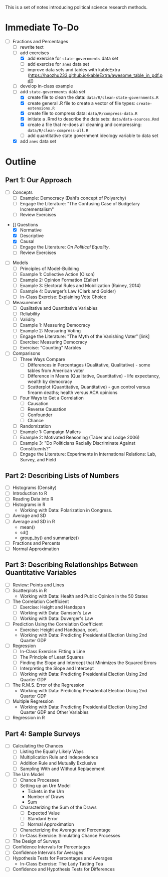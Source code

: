 
This is a set of notes introducing political science research methods.

# Immediate To-Do
- [ ] Fractions and Percentages
   - [ ] rewrite text
   - [ ] add exercises
     - [x] add exercise for `state-governments` data set
     - [ ] add exercise for `anes` data set
     - [ ] improve data sets and tables with kableExtra
     (https://haozhu233.github.io/kableExtra/awesome_table_in_pdf.pdf)
   - [ ] develop in-class example
   - [ ] add `state-governments` data set
     - [x] create file to clean the data: `data/R/clean-state-governments.R`
     - [x] create general .R file to create a vector of file types: `create-extensions.R`
     - [x] create file to compress data: `data/R/compress-data.R`
     - [x] initiate a .Rmd to describe the data sets: `data/data-sources.Rmd`
     - [x] create a file that re-does all cleaning and compressing: `data/R/clean-compress-all.R`
     - [ ] add quantitative state government ideology variable to data set
   - [x] add `anes` data set

# Outline
  
## Part 1: Our Approach

- [ ] Concepts
    - [ ] Example: Democracy (Dahl’s concept of Polyarchy)
    - [ ] Engage the Literature: "The Confusing Case of Budgetary Incrementalism"
    - [ ] Review Exercises
- [] Questions
    - [x] Normative
    - [x] Descriptive
    - [x] Causal
    - [ ] Engage the Literature: *On Political Equality*.
    - [ ] Review Exercises
- [ ] Models
    - [ ] Principles of Model-Building
    - [ ] Example 1: Collective Action (Olson)
    - [ ] Example 2: Opinion Formation (Zaller)
    - [ ] Example 3: Electoral Rules and Mobilization (Rainey, 2014)
    - [ ] Example 4: Duverger’s Law (Clark and Golder)
    - [ ] In-Class Exercise: Explaining Vote Choice
- [ ] Measurement
    - [ ] Qualitative and Quantitative Variables
    - [ ] Reliability
    - [ ] Validity
    - [ ] Example 1: Measuring Democracy
    - [ ] Example 2: Measuring Voting
    - [ ] Engage the Literature: "The Myth of the Vanishing Voter" [link]
    - [ ] Exercise: Measuring Democracy
    - [ ] Exercise: "Counting" Marbles
- [ ] Comparisons
    - [ ] Three Ways Compare
        - [ ] Differences in Percentages (Qualitative, Qualitative) - some tables from American voter
        - [ ] Difference in Means (Qualitative, Quantitative) - life expectancy, wealth by democracy
        - [ ] Scatterplot (Quantitative, Quantitative) - gun control versus firearm deaths; health versus ACA opinions
    - [ ]  Four Ways to Get a Correlation
        - [ ] Causation
        - [ ] Reverse Causation
        - [ ] Confounder
        - [ ] Chance
    - [ ] Randomization
    - [ ] Example 1: Campaign Mailers
    - [ ] Example 2: Motivated Reasoning (Taber and Lodge 2006)
    - [ ] Example 3: "Do Politicians Racially Discriminate Against Constituents?"
    - [ ] Engage the Literature: Experiments in International Relations: Lab, Survey, and Field

## Part 2: Describing Lists of Numbers

- [ ] Histograms (Density)
- [ ] Introduction to R
- [ ] Reading Data into R
- [ ] Histograms in R
    - Working with Data: Polarization in Congress. 
- [ ] Average and SD
- [ ] Average and SD in R 
  - mean()
  - sd()
  - group_by() and summarize()
- [ ] Fractions and Percents
- [ ] Normal Approximation

## Part 3: Describing Relationships Between Quantitative Variables

- [ ] Review: Points and Lines
- [ ] Scatterplots in R
    - Working with Data: Health and Public Opinion in the 50 States
- [ ] The Correlation Coefficient
    - [ ] Exercise: Height and Handspan
    - [ ] Working with Data: Gamson's Law
    - [ ] Working with Data: Duverger's Law
- [ ] Prediction Using the Correlation Coefficient
    - Exercise: Height and Handspan, cont.
    - Working with Data: Predicting Presidential Election Using 2nd Quarter GDP
- [ ] Regression
    - [ ] In-Class Exercise: Fitting a Line
    - [ ] The Principle of Least Squares
    - [ ] Finding the Slope and Intercept that Minimizes the Squared Errors
    - [ ] Interpreting the Slope and Intercept
    - [ ] Working with Data: Predicting Presidential Election Using 2nd Quarter GDP
- [ ]  The R.M.S. Error of the Regression
    - Working with Data: Predicting Presidential Election Using 2nd Quarter GDP
- [ ]  Multiple Regression
    - Working with Data: Predicting Presidential Election Using 2nd Quarter GDP and Other Variables
- [ ] Regression in R    

## Part 4: Sample Surveys

- [ ] Calculating the Chances
    - [ ] Listing the Equally Likely Ways
    - [ ] Multiplication Rule and Independence
    - [ ] Addition Rule and Mutually Exclusive
    - [ ] Sampling With and Without Replacement
- [ ] The Urn Model
    - [ ] Chance Processes
    - [ ] Setting up an Urn Model
        - Tickets in the Urn
        - Number of Draws
        - Sum
    - [ ] Characterizing the Sum of the Draws
        - [ ] Expected Value
        - [ ] Standard Error
        - [ ] Normal Approximation
    - [ ] Characterizing the Average and Percentage
    - [ ] In-Class Exercise: Simulating Chance Processes
- [ ] The Design of Surveys
- [ ] Confidence Intervals for Percentages
- [ ] Confidence Intervals for Averages
- [ ] Hypothesis Tests for Percentages and Averages
    - In-Class Exercise: The Lady Tasting Tea
- [ ] Confidence and Hypothesis Tests for Differences
